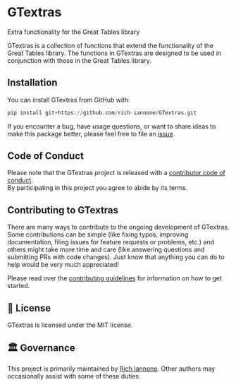 # GTextras

Extra functionality for the Great Tables library

GTextras is a collection of functions that extend the functionality of the Great Tables library. The
functions in GTextras are designed to be used in conjunction with those in the Great Tables library.

## Installation

You can install GTextras from GitHub with:

```python
pip install git+https://github.com/rich-iannone/GTextras.git
```

If you encounter a bug, have usage questions, or want to share ideas to make this package better, please feel free to file an [issue](https://github.com/rich-iannone/GTextras/issues).

## Code of Conduct

Please note that the GTextras project is released with a [contributor code of conduct](https://www.contributor-covenant.org/version/2/1/code_of_conduct/).<br>By participating in this project you agree to abide by its terms.

## Contributing to GTextras

There are many ways to contribute to the ongoing development of GTextras. Some contributions can be simple (like fixing typos, improving documentation, filing issues for feature requests or problems, etc.) and others might take more time and care (like answering questions and submitting PRs with code changes). Just know that anything you can do to help would be very much appreciated!

Please read over the [contributing guidelines](https://github.com/rich-iannone/GTextras/blob/main/CONTRIBUTING.md) for information on how to get started.

## 📄 License

GTextras is licensed under the MIT license.

## 🏛️ Governance

This project is primarily maintained by [Rich Iannone](https://bsky.app/profile/richmeister.bsky.social).
Other authors may occasionally assist with some of these duties.
